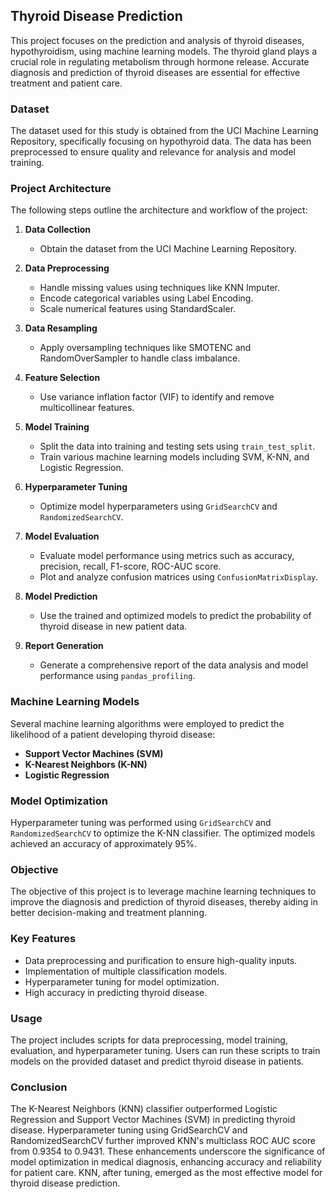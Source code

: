 ## Thyroid Disease Prediction

This project focuses on the prediction and analysis of thyroid diseases, hypothyroidism, using machine learning models. The thyroid gland plays a crucial role in regulating metabolism through hormone release. Accurate diagnosis and prediction of thyroid diseases are essential for effective treatment and patient care.

### Dataset
The dataset used for this study is obtained from the UCI Machine Learning Repository, specifically focusing on hypothyroid data. The data has been preprocessed to ensure quality and relevance for analysis and model training.

### Project Architecture
The following steps outline the architecture and workflow of the project:

1. **Data Collection**
   - Obtain the dataset from the UCI Machine Learning Repository.
   
2. **Data Preprocessing**
   - Handle missing values using techniques like KNN Imputer.
   - Encode categorical variables using Label Encoding.
   - Scale numerical features using StandardScaler.
   
3. **Data Resampling**
   - Apply oversampling techniques like SMOTENC and RandomOverSampler to handle class imbalance.
   
4. **Feature Selection**
   - Use variance inflation factor (VIF) to identify and remove multicollinear features.
   
5. **Model Training**
   - Split the data into training and testing sets using `train_test_split`.
   - Train various machine learning models including SVM, K-NN, and Logistic Regression.
   
6. **Hyperparameter Tuning**
   - Optimize model hyperparameters using `GridSearchCV` and `RandomizedSearchCV`.
   
7. **Model Evaluation**
   - Evaluate model performance using metrics such as accuracy, precision, recall, F1-score, ROC-AUC score.
   - Plot and analyze confusion matrices using `ConfusionMatrixDisplay`.
   
8. **Model Prediction**
   - Use the trained and optimized models to predict the probability of thyroid disease in new patient data.
   
9. **Report Generation**
   - Generate a comprehensive report of the data analysis and model performance using `pandas_profiling`.

### Machine Learning Models
Several machine learning algorithms were employed to predict the likelihood of a patient developing thyroid disease:
- **Support Vector Machines (SVM)**
- **K-Nearest Neighbors (K-NN)**
- **Logistic Regression**

### Model Optimization
Hyperparameter tuning was performed using `GridSearchCV` and `RandomizedSearchCV` to optimize the K-NN classifier. The optimized models achieved an accuracy of approximately 95%.

### Objective
The objective of this project is to leverage machine learning techniques to improve the diagnosis and prediction of thyroid diseases, thereby aiding in better decision-making and treatment planning.

### Key Features
- Data preprocessing and purification to ensure high-quality inputs.
- Implementation of multiple classification models.
- Hyperparameter tuning for model optimization.
- High accuracy in predicting thyroid disease.

### Usage
The project includes scripts for data preprocessing, model training, evaluation, and hyperparameter tuning. Users can run these scripts to train models on the provided dataset and predict thyroid disease in patients.

### Conclusion
The K-Nearest Neighbors (KNN) classifier outperformed Logistic Regression and Support Vector Machines (SVM) in predicting thyroid disease. Hyperparameter tuning using GridSearchCV and RandomizedSearchCV further improved KNN's multiclass ROC AUC score from 0.9354 to 0.9431. These enhancements underscore the significance of model optimization in medical diagnosis, enhancing accuracy and reliability for patient care. KNN, after tuning, emerged as the most effective model for thyroid disease prediction.
